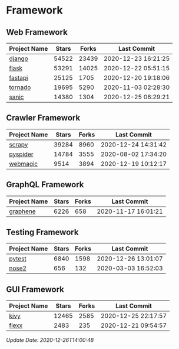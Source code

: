 # Framework

## Web Framework
| Project Name | Stars | Forks | Last Commit |
| ------------ | ----- | ----- | ----------- |
| [django](https://github.com/django/django) | 54522 | 23439 | 2020-12-23 16:21:25 |
| [flask](https://github.com/pallets/flask) | 53291 | 14025 | 2020-12-22 05:51:15 |
| [fastapi](https://github.com/tiangolo/fastapi) | 25125 | 1705 | 2020-12-20 19:18:06 |
| [tornado](https://github.com/tornadoweb/tornado) | 19695 | 5290 | 2020-11-03 02:28:30 |
| [sanic](https://github.com/huge-success/sanic) | 14380 | 1304 | 2020-12-25 06:29:21 |

## Crawler Framework
| Project Name | Stars | Forks | Last Commit |
| ------------ | ----- | ----- | ----------- |
| [scrapy](https://github.com/scrapy/scrapy) | 39284 | 8960 | 2020-12-24 14:31:42 |
| [pyspider](https://github.com/binux/pyspider) | 14784 | 3555 | 2020-08-02 17:34:20 |
| [webmagic](https://github.com/code4craft/webmagic) | 9514 | 3894 | 2020-12-19 10:12:17 |

## GraphQL Framework
| Project Name | Stars | Forks | Last Commit |
| ------------ | ----- | ----- | ----------- |
| [graphene](https://github.com/graphql-python/graphene) | 6226 | 658 | 2020-11-17 16:01:21 |

## Testing Framework
| Project Name | Stars | Forks | Last Commit |
| ------------ | ----- | ----- | ----------- |
| [pytest](https://github.com/pytest-dev/pytest) | 6840 | 1598 | 2020-12-26 13:01:07 |
| [nose2](https://github.com/nose-devs/nose2) | 656 | 132 | 2020-03-03 16:52:03 |

## GUI Framework
| Project Name | Stars | Forks | Last Commit |
| ------------ | ----- | ----- | ----------- |
| [kivy](https://github.com/kivy/kivy) | 12465 | 2585 | 2020-12-25 22:17:57 |
| [flexx](https://github.com/flexxui/flexx) | 2483 | 235 | 2020-12-21 09:54:57 |

*Update Date: 2020-12-26T14:00:48*